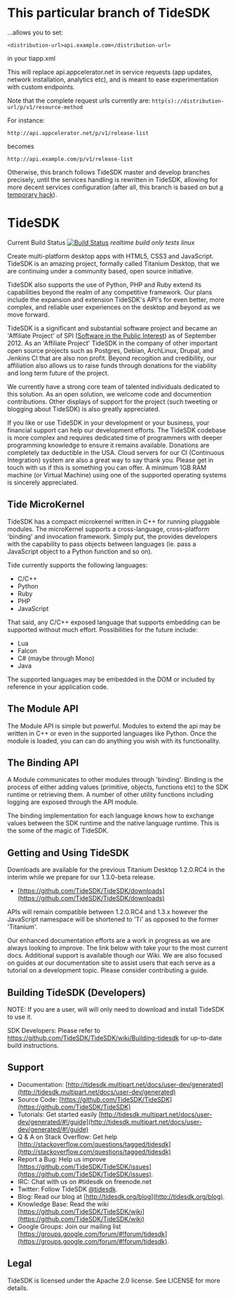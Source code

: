 This particular branch of TideSDK
======

...allows you to set:

```
<distribution-url>api.example.com</distribution-url>
```

in your tiapp.xml

This will replace api.appcelerator.net in service requests (app updates, network installation, analytics etc), and is meant to ease experimentation with custom endpoints.

Note that the complete request urls currently are:
`http(s)://distribution-url/p/v1/resource-method`

For instance:

`http://api.appcelerator.net/p/v1/release-list`

becomes

`http://api.example.com/p/v1/release-list`

Otherwise, this branch follows TideSDK master and develop branches precisely, until the services handling is rewritten in TideSDK, allowing for more decent services configuration (after all, this branch is based on but [a temporary hack](https://github.com/TideSDK/TideSDK/pull/50)).

TideSDK
=======

Current Build Status
[![Build Status](https://travis-ci.org/TideSDK/TideSDK.png)](https://travis-ci.org/TideSDK/TideSDK)
*realtime build only tests linux*


Create multi-platform desktop apps with HTML5, CSS3 and JavaScript. TideSDK is an amazing project, formally called Titanium Desktop, that we are continuing under a community based, open source initiative.

TideSDK also supports the use of Python, PHP and Ruby extend its capabilities beyond the realm of any competitive framework. Our plans include the expansion and extension TideSDK's API's for even better, more complex, and reliable user experiences on the desktop and beyond as we move forward.

TideSDK is a significant and substantial software project and became an 'Affiliate Project' of SPI ([Software in the Public Interest](http://spi-inc.org/projects)) as of September 2012. As an 'Affiliate Project' TideSDK in the company of other important open source projects such as Postgres, Debian, ArchLinux, Drupal, and Jenkins CI that are also non profit. Beyond recogition and credibility, our affiliation also allows us to raise funds through donations for the viability and long term future of the project.

We currently have a strong core team of talented individuals dedicated to this solution. As an open solution, we welcome code and documention contributions. Other displays of support for the project (such tweeting or blogging about TideSDK) is also greatly appreciated.

If you like or use TideSDK in your development or your business, your financial support can help our development efforts. The TideSDK codebase is more complex and requires dedicated time of programmers with deeper programming knowledge to ensure it remains available. Donations are completely tax deductible in the USA. Cloud servers for our CI (Continuous Integration) system are also a great way to say thank you. Please get in touch with us if this is something you can offer. A minimum 1GB RAM machine (or Virtual Machine) using one of the supported operating systems is sincerely appreciated.

## Tide MicroKernel

TideSDK has a compact microkernel written in C++ for running pluggable
modules. The microKernel supports a cross-language, cross-platform 'binding' and invocation framework. Simply put, the provides developers with the capability to pass objects between languages (ie. pass a JavaScript object to a Python function and so on).

Tide currently supports the following languages:

- C/C++
- Python
- Ruby
- PHP
- JavaScript

That said, any C/C++ exposed language that supports embedding can
be supported without much effort. Possibilities for the future include:

- Lua
- Falcon
- C# (maybe through Mono)
- Java

The supported languages may be embedded in the DOM or included by reference in your application code.

## The Module API

The Module API is simple but powerful. Modules to extend the api may be written in C++ or even in the supported languages like Python. Once the module
is loaded, you can can do anything you wish with its functionality.

## The Binding API

A Module communicates to other modules through 'binding'. Binding is the process of either adding values (primitive, objects, functions etc) to the SDK runtime or retrieving them. A number of other utility functions including logging are exposed through the API module.

The binding implementation for each language knows how to exchange values between the SDK runtime and the native language runtime. This is the some of the magic of TideSDK.

Getting and Using TideSDK
-------------------------

Downloads are available for the previous Titanium Desktop 1.2.0.RC4 in the interim while we prepare for our 1.3.0-beta release.

* [https://github.com/TideSDK/TideSDK/downloads](https://github.com/TideSDK/TideSDK/downloads)

APIs will remain compatible between 1.2.0.RC4 and 1.3.x however the JavaScript namespace will be shortened to 'Ti' as opposed to the former 'Titanium'.

Our enhanced documentation efforts are a work in progress as we are always looking to improve. The link below with take your to the most current docs. Additional support is available though our Wiki. We are also focused on guides at our documentation site to assist users that each serve as a tutorial on a development topic. Please consider contributing a guide.

Building TideSDK (Developers)
-----------------------------

NOTE: If you are a user, will will only need to download and install TideSDK to use it.

SDK Developers: Please refer to https://github.com/TideSDK/TideSDK/wiki/Building-tidesdk
for up-to-date build instructions.

Support
-------
- Documentation: [http://tidesdk.multipart.net/docs/user-dev/generated](http://tidesdk.multipart.net/docs/user-dev/generated)
- Source Code: [https://github.com/TideSDK/TideSDK](https://github.com/TideSDK/TideSDK)
- Tutorials: Get started easily [http://tidesdk.multipart.net/docs/user-dev/generated/#!/guide](http://tidesdk.multipart.net/docs/user-dev/generated/#!/guide)
- Q &amp; A on Stack Overflow: Get help [http://stackoverflow.com/questions/tagged/tidesdk](http://stackoverflow.com/questions/tagged/tidesdk)
- Report a Bug: Help us improve [https://github.com/TideSDK/TideSDK/issues](https://github.com/TideSDK/TideSDK/issues).
- IRC: Chat with us on #tidesdk on freenode.net
- Twitter: Follow TideSDK [@tidesdk](http://twitter.com/tidesdk).
- Blog: Read our blog at [http://tidesdk.org/blog](http://tidesdk.org/blog).
- Knowledge Base: Read the wiki [https://github.com/TideSDK/TideSDK/wiki](https://github.com/TideSDK/TideSDK/wiki) 
- Google Groups: Join our mailing list [https://groups.google.com/forum/#!forum/tidesdk](https://groups.google.com/forum/#!forum/tidesdk).

Legal
-----
TideSDK is licensed under the Apache 2.0 license. See LICENSE for more details.
